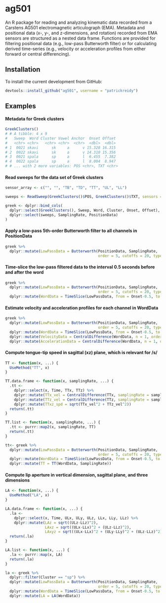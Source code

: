 # ag501

An R package for reading and analyzing kinematic data recorded from a Carstens
AG501 electromagnetic articulograph (EMA). Metadata and positional data
(x-, y-, and z-dimensions, and rotation) recorded from EMA sensors are
structured as a nested data frame. Functions are provided for filtering
positional data (e.g., low-pass Butterworth filter) or for calculating derived
time-series (e.g., velocity or acceleration profiles from either forward or
central differencing).

## Installation

To install the current development from GitHub:
```r
devtools::install_github("ag501", username = "patrickreidy")
```

## Examples

#### Metadata for Greek clusters
```r
GreekClusters()
# # A tibble: 4 x 9
#   Sweep  Word Cluster Vowel Anchor  Onset Offset
#   <chr> <chr>   <chr> <chr>  <chr>  <dbl>  <dbl>
# 1  0021 skavi      sk     a      v 15.328 16.315
# 2  0022 skavi      sk     a      v 14.310 15.356
# 3  0021 spala      sp     a      l  6.455  7.382
# 4  0022 spala      sp     a      l  8.004  8.947
# # ... with 2 more variables: POS <chr>, TXT <chr>
```

#### Read sweeps for the data set of Greek clusters
```r
sensor_array <- c("", "", "TB", "TD", "TT", "UL", "LL")

sweeps <- ReadSweep(GreekClusters()$POS, GreekClusters()$TXT, sensors = sensor_array)

greek <- dplyr::bind_cols(
  dplyr::select(GreekClusters(), Sweep, Word, Cluster, Onset, Offset),
  dplyr::select(sweeps, SamplingRate, PositionData)
)
```

#### Apply a low-pass 5th-order Butterworth filter to all channels in PositionData
```r
greek %>%
  dplyr::mutate(LowPassData = Butterworth(PositionData, SamplingRate,
                                          order = 5, cutoffs = 20, type = "low"))
```

#### Time-slice the low-pass filtered data to the interval 0.5 seconds before and after the word
```r
greek %>%
  dplyr::mutate(LowPassData = Butterworth(PositionData, SamplingRate,
                                          order = 5, cutoffs = 20, type = "low")) %>%
  dplyr::mutate(WordData = TimeSlice(LowPassData, from = Onset-0.5, to = Offset+0.5))
```

#### Estimate velocity and acceleration profiles for each channel in WordData
```r
greek %>%
  dplyr::mutate(LowPassData = Butterworth(PositionData, SamplingRate,
                                          order = 5, cutoffs = 20, type = "low")) %>%
  dplyr::mutate(WordData = TimeSlice(LowPassData, from = Onset-0.5, to = Offset+0.5)) %>%
  dplyr::mutate(VelocityData = CentralDifference(WordData, n = 1, order = 1)) %>%
  dplyr::mutate(AccelerationData = CentralDifference(WordData, n = 1, order = 2))
```

#### Compute tongue-tip speed in sagittal (xz) plane, which is relevant for /s/
```r
TT <- function(x, ...) {
  UseMethod("TT", x)
}

TT.data.frame <- function(x, samplingRate, ...) {
  .tt <- 
    dplyr::select(x, Time, TTx, TTz) %>%
    dplyr::mutate(TTx_vel = CentralDifference(TTx, samplingRate = samplingRate)) %>%
    dplyr::mutate(TTz_vel = CentralDifference(TTz, samplingRate = samplingRate)) %>%
    dplyr::mutate(TTxz_spd = sqrt(TTx_vel^2 + TTz_vel^2))
  return(.tt)
}

TT.list <- function(x, samplingRate, ...) {
  .tt <- purrr::map2(x, samplingRate, TT)
  return(.tt)
}

tt<- greek %>%
  dplyr::mutate(LowPassData = Butterworth(PositionData, SamplingRate,
                                          order = 5, cutoffs = 20, type = "low")) %>%
  dplyr::mutate(WordData = TimeSlice(LowPassData, from = Onset-0.5, to = Offset+0.5)) %>%
  dplyr::mutate(TT = TT(WordData, SamplingRate))
```

#### Compute lip aperture in vertical dimension, sagittal plane, and three dimensions
``` r
LA <- function(x, ...) {
  UseMethod("LA", x)
}

LA.data.frame <- function(x, ...) {
  .la <-
    dplyr::select(x, Time, ULx, ULy, ULz, LLx, LLy, LLz) %>%
    dplyr::mutate(LAz = sqrt((ULz-LLz)^2),
                  LAxz = sqrt((ULx-LLx)^2 + (ULz-LLz)^2),
                  LAxyz = sqrt((ULx-LLx)^2 + (ULy-LLy)^2 + (ULz-LLz)^2))
  return(.la)
}

LA.list <- function(x, ...) {
  .la <- purrr::map(x, LA)
  return(.la)
}

la <- greek %>%
  dplyr::filter(Cluster == "sp") %>%
  dplyr::mutate(LowPassData = Butterworth(PositionData, SamplingRate,
                                          order = 5, cutoffs = 20, type = "low")) %>%
  dplyr::mutate(WordData = TimeSlice(LowPassData, from = Onset-0.5, to = Offset+0.5)) %>%
  dplyr::mutate(LA = LA(WordData))
```


